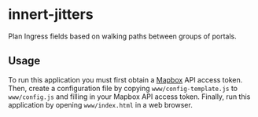 # innert-jitters

Plan Ingress fields based on walking paths between groups of portals.

## Usage

To run this application you must first obtain a [Mapbox](https://www.mapbox.com/) API access token.
Then, create a configuration file by copying `www/config-template.js` to `www/config.js`
and filling in your Mapbox API access token.
Finally, run this application by opening `www/index.html` in a web browser.
